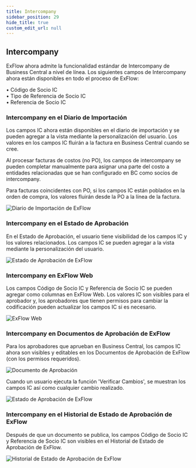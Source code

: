 ```yaml
---
title: Intercompany
sidebar_position: 29
hide_title: true
custom_edit_url: null
---
```

## Intercompany

ExFlow ahora admite la funcionalidad estándar de Intercompany de Business Central a nivel de línea. Los siguientes campos de Intercompany ahora están disponibles en todo el proceso de ExFlow: <br/>

•	Código de Socio IC<br/>
•	Tipo de Referencia de Socio IC<br/>
•	Referencia de Socio IC<br/>


### Intercompany en el Diario de Importación
Los campos IC ahora están disponibles en el diario de importación y se pueden agregar a la vista mediante la personalización del usuario. Los valores en los campos IC fluirán a la factura en Business Central cuando se cree.

Al procesar facturas de costos (no PO), los campos de intercompany se pueden completar manualmente para asignar una parte del costo a entidades relacionadas que se han configurado en BC como socios de intercompany.

Para facturas coincidentes con PO, si los campos IC están poblados en la orden de compra, los valores fluirán desde la PO a la línea de la factura.

![Diario de Importación de ExFlow](@site/static/img/media/intercompany-import-journal-001.png)

### Intercompany en el Estado de Aprobación
En el Estado de Aprobación, el usuario tiene visibilidad de los campos IC y los valores relacionados. Los campos IC se pueden agregar a la vista mediante la personalización del usuario.

![Estado de Aprobación de ExFlow](@site/static/img/media/intercompany-approval-status-001.png)


### Intercompany en ExFlow Web
Los campos Código de Socio IC y Referencia de Socio IC se pueden agregar como columnas en ExFlow Web. Los valores IC son visibles para el aprobador y, los aprobadores que tienen permisos para cambiar la codificación pueden actualizar los campos IC si es necesario.

![ExFlow Web](@site/static/img/media/intercompany-web-001.png)

### Intercompany en Documentos de Aprobación de ExFlow
Para los aprobadores que aprueban en Business Central, los campos IC ahora son visibles y editables en los Documentos de Aprobación de ExFlow (con los permisos requeridos).

![Documento de Aprobación](@site/static/img/media/intercompany-document-approval-001.png) 

Cuando un usuario ejecuta la función 'Verificar Cambios', se muestran los campos IC así como cualquier cambio realizado.

![Estado de Aprobación de ExFlow](@site/static/img/media/intercompany-approval-status-verify-002.png) 

### Intercompany en el Historial de Estado de Aprobación de ExFlow
Después de que un documento se publica, los campos Código de Socio IC y Referencia de Socio IC son visibles en el Historial de Estado de Aprobación de ExFlow.

![Historial de Estado de Aprobación de ExFlow](@site/static/img/media/intercompany-approval-status-history-003.png)
